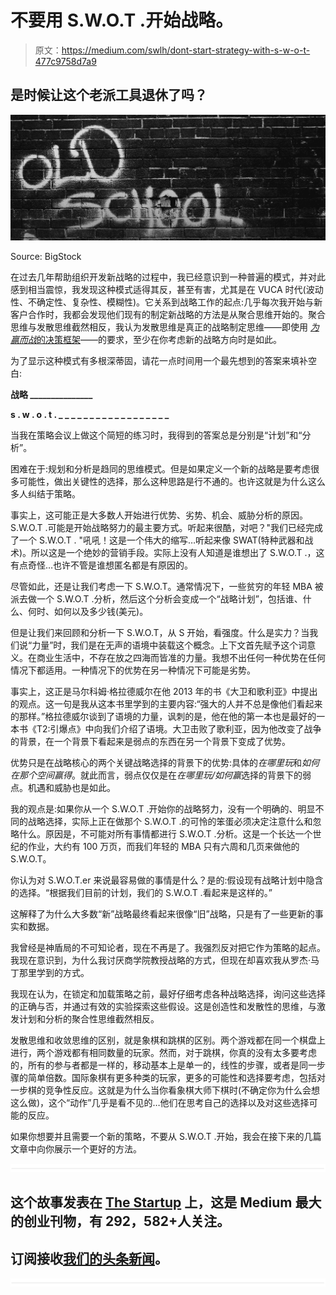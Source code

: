 # 不要用 S.W.O.T .开始战略。

> 原文：<https://medium.com/swlh/dont-start-strategy-with-s-w-o-t-477c9758d7a9>

## 是时候让这个老派工具退休了吗？

![](img/b7b9cb7a09341045b1c3642da5a9be1c.png)

Source: BigStock

在过去几年帮助组织开发新战略的过程中，我已经意识到一种普遍的模式，并对此感到相当震惊，我发现这种模式适得其反，甚至有害，尤其是在 VUCA 时代(波动性、不确定性、复杂性、模糊性)。它关系到战略工作的起点:几乎每次我开始与新客户合作时，我都会发现他们现有的制定新战略的方法是从聚合思维开始的。聚合思维与发散思维截然相反，我认为发散思维是真正的战略制定思维——即使用 [*为赢而战*的决策框架](/swlh/state-your-strategy-in-a-sentence-554cafb2c0)——的要求，至少在你考虑新的战略方向时是如此。

为了显示这种模式有多根深蒂固，请花一点时间用一个最先想到的答案来填补空白:

**战略 _______________**

**s . w . o . t . _ _ _ _ _ _ _ _ _ _ _ _ _ _ _ _ _ _**

当我在策略会议上做这个简短的练习时，我得到的答案总是分别是“计划”和“分析”。

困难在于:规划和分析是趋同的思维模式。但是如果定义一个新的战略是要考虑很多可能性，做出关键性的选择，那么这种思路是行不通的。也许这就是为什么这么多人纠结于策略。

事实上，这可能正是大多数人开始进行优势、劣势、机会、威胁分析的原因。S.W.O.T .可能是开始战略努力的最主要方式。听起来很酷，对吧？"我们已经完成了一个 S.W.O.T . "吼吼！这是一个伟大的缩写…听起来像 SWAT(特种武器和战术)。所以这是一个绝妙的营销手段。实际上没有人知道是谁想出了 S.W.O.T .，这有点奇怪…也许不管是谁想匿名都是有原因的。

尽管如此，还是让我们考虑一下 S.W.O.T。通常情况下，一些贫穷的年轻 MBA 被派去做一个 S.W.O.T .分析，然后这个分析会变成一个“战略计划”，包括谁、什么、何时、如何以及多少钱(美元)。

但是让我们来回顾和分析一下 S.W.O.T，从 S 开始，看强度。什么是实力？当我们说“力量”时，我们是在无声的语境中装载这个概念。上下文首先赋予这个词意义。在商业生活中，不存在放之四海而皆准的力量。我想不出任何一种优势在任何情况下都适用。一种情况下的优势在另一种情况下可能是劣势。

事实上，这正是马尔科姆·格拉德威尔在他 2013 年的书《大卫和歌利亚》中提出的观点。这一句是我从这本书里学到的主要内容:“强大的人并不总是像他们看起来的那样。”格拉德威尔谈到了语境的力量，讽刺的是，他在他的第一本也是最好的一本书《T2:引爆点》中向我们介绍了语境。大卫击败了歌利亚，因为他改变了战争的背景，在一个背景下看起来是弱点的东西在另一个背景下变成了优势。

优势只是在战略核心的两个关键战略选择的背景下的优势:具体的*在哪里玩*和*如何在那个空间赢得*。就此而言，弱点仅仅是在*在哪里玩/如何赢*选择的背景下的弱点。机遇和威胁也是如此。

我的观点是:如果你从一个 S.W.O.T .开始你的战略努力，没有一个明确的、明显不同的战略选择，实际上正在做那个 S.W.O.T .的可怜的笨蛋必须决定注意什么和忽略什么。原因是，不可能对所有事情都进行 S.W.O.T .分析。这是一个长达一个世纪的作业，大约有 100 万页，而我们年轻的 MBA 只有六周和几页来做他的 S.W.O.T。

你认为对 S.W.O.T.er 来说最容易做的事情是什么？是的:假设现有战略计划中隐含的选择。“根据我们目前的计划，我们的 S.W.O.T .看起来是这样的。”

这解释了为什么大多数“新”战略最终看起来很像“旧”战略，只是有了一些更新的事实和数据。

我曾经是神盾局的不可知论者，现在不再是了。我强烈反对把它作为策略的起点。我现在意识到，为什么我讨厌商学院教授战略的方式，但现在却喜欢我从罗杰·马丁那里学到的方式。

我现在认为，在锁定和加载策略之前，最好仔细考虑各种战略选择，询问这些选择的正确与否，并通过有效的实验探索这些假设。这是创造性和发散性的思维，与激发计划和分析的聚合性思维截然相反。

发散思维和收敛思维的区别，就是象棋和跳棋的区别。两个游戏都在同一个棋盘上进行，两个游戏都有相同数量的玩家。然而，对于跳棋，你真的没有太多要考虑的，所有的参与者都是一样的，移动基本上是单一的，线性的步骤，或者是同一步骤的简单倍数。国际象棋有更多种类的玩家，更多的可能性和选择要考虑，包括对一步棋的竞争性反应。这就是为什么当你看象棋大师下棋时(不确定你为什么会想这么做)，这个“动作”几乎是看不见的…他们在思考自己的选择以及对这些选择可能的反应。

如果你想要并且需要一个新的策略，不要从 S.W.O.T .开始，我会在接下来的几篇文章中向你展示一个更好的方法。

![](img/731acf26f5d44fdc58d99a6388fe935d.png)

## 这个故事发表在 [The Startup](https://medium.com/swlh) 上，这是 Medium 最大的创业刊物，有 292，582+人关注。

## 订阅接收[我们的头条新闻](http://growthsupply.com/the-startup-newsletter/)。

![](img/731acf26f5d44fdc58d99a6388fe935d.png)